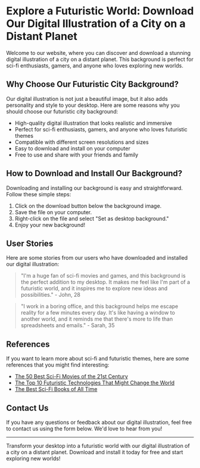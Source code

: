 <!--font:Poppins-->

# Explore a Futuristic World: Download Our Digital Illustration of a City on a Distant Planet

Welcome to our website, where you can discover and download a stunning digital illustration of a city on a distant planet. This background is perfect for sci-fi enthusiasts, gamers, and anyone who loves exploring new worlds.

## Why Choose Our Futuristic City Background?

Our digital illustration is not just a beautiful image, but it also adds personality and style to your desktop. Here are some reasons why you should choose our futuristic city background:

- High-quality digital illustration that looks realistic and immersive
- Perfect for sci-fi enthusiasts, gamers, and anyone who loves futuristic themes
- Compatible with different screen resolutions and sizes
- Easy to download and install on your computer
- Free to use and share with your friends and family

## How to Download and Install Our Background?

Downloading and installing our background is easy and straightforward. Follow these simple steps:

1. Click on the download button below the background image.
2. Save the file on your computer.
3. Right-click on the file and select "Set as desktop background."
4. Enjoy your new background!

## User Stories

Here are some stories from our users who have downloaded and installed our digital illustration:

> "I'm a huge fan of sci-fi movies and games, and this background is the perfect addition to my desktop. It makes me feel like I'm part of a futuristic world, and it inspires me to explore new ideas and possibilities." - John, 28

> "I work in a boring office, and this background helps me escape reality for a few minutes every day. It's like having a window to another world, and it reminds me that there's more to life than spreadsheets and emails." - Sarah, 35

## References

If you want to learn more about sci-fi and futuristic themes, here are some references that you might find interesting:

- [The 50 Best Sci-Fi Movies of the 21st Century](#)
- [The Top 10 Futuristic Technologies That Might Change the World](#)
- [The Best Sci-Fi Books of All Time](#)

## Contact Us

If you have any questions or feedback about our digital illustration, feel free to contact us using the form below. We'd love to hear from you!

---

Transform your desktop into a futuristic world with our digital illustration of a city on a distant planet. Download and install it today for free and start exploring new worlds!

<!--

Write me content for website with wallpaper which alt text is:

"A digital illustration of a city on a distant planet, with towering buildings and advanced technology."

The name/title of the page should not be 1:1 copy of the alt text but rather a real content of the website which is using this wallpaper.

- Use markdown format 
- Start with heading
- Heading should be short and concise
- The content should look like a real website 
- The website should not be about the wallpaper, wallpaper is just a related background
- Heading should be contain work "wallpaper" or "background"
- Include real sections like references, contact, user stories, etc. use things relevant to the page purpose.
- Feel free to use structure like headings, bullets, numbering, blockquotes, paragraphs, horizontal lines, etc.
- You can use formatting like bold or _italic_
- You can include UTF-8 emojis
- Links should be only #hash anchors (and you can refer to the document itself)
- Do not include images


---


# Futuristic City Wallpaper: Transform Your Desktop into a Sci-Fi Metropolis

Welcome to our website, where you can find the perfect wallpaper for your desktop that will transport you to a distant planet with towering buildings and advanced technology. Our digital illustration of a futuristic city is the ideal background for sci-fi enthusiasts and anyone who loves the idea of exploring new worlds.

## Why Choose Our Futuristic City Wallpaper?

Our wallpaper is not just a beautiful image, but it also adds personality and style to your desktop. Here are some reasons why you should choose our futuristic city wallpaper:

- High-quality digital illustration that looks realistic and immersive
- Perfect for sci-fi enthusiasts, gamers, and anyone who loves futuristic themes
- Compatible with different screen resolutions and sizes
- Easy to download and install on your computer
- Free to use and share with your friends and family

## How to Download and Install Our Wallpaper?

Downloading and installing our wallpaper is easy and straightforward. Follow these simple steps:

1. Click on the download button below the wallpaper image.
2. Save the file on your computer.
3. Right-click on the file and select "Set as desktop background."
4. Enjoy your new wallpaper!

## User Stories

Here are some stories from our users who have downloaded and installed our futuristic city wallpaper:

> "I love sci-fi movies and games, and this wallpaper is the perfect addition to my desktop. It makes me feel like I'm part of a futuristic world, and it inspires me to explore new ideas and possibilities." - John, 28

> "I work in a boring office, and this wallpaper helps me escape reality for a few minutes every day. It's like having a window to another world, and it reminds me that there's more to life than spreadsheets and emails." - Sarah, 35

## References

If you want to learn more about sci-fi and futuristic themes, here are some references that you might find interesting:

- [The 50 Best Sci-Fi Movies of the 21st Century](#)
- [The Top 10 Futuristic Technologies That Might Change the World](#)
- [The Best Sci-Fi Books of All Time](#)

## Contact Us

If you have any questions or feedback about our wallpaper, feel free to contact us using the form below. We'd love to hear from you!

---

Transform your desktop into a sci-fi metropolis with our futuristic city wallpaper. Download and install it today for free and start exploring new worlds!


---


Heading should not include word "wallpaper". The website should not be about the wallpaper itself, wallpaper is just a related background, rewrite whole content.


---


# Explore a Futuristic World: Download Our Digital Illustration of a City on a Distant Planet

Welcome to our website, where you can discover and download a stunning digital illustration of a city on a distant planet. This background is perfect for sci-fi enthusiasts, gamers, and anyone who loves exploring new worlds.

## Why Choose Our Futuristic City Background?

Our digital illustration is not just a beautiful image, but it also adds personality and style to your desktop. Here are some reasons why you should choose our futuristic city background:

- High-quality digital illustration that looks realistic and immersive
- Perfect for sci-fi enthusiasts, gamers, and anyone who loves futuristic themes
- Compatible with different screen resolutions and sizes
- Easy to download and install on your computer
- Free to use and share with your friends and family

## How to Download and Install Our Background?

Downloading and installing our background is easy and straightforward. Follow these simple steps:

1. Click on the download button below the background image.
2. Save the file on your computer.
3. Right-click on the file and select "Set as desktop background."
4. Enjoy your new background!

## User Stories

Here are some stories from our users who have downloaded and installed our digital illustration:

> "I'm a huge fan of sci-fi movies and games, and this background is the perfect addition to my desktop. It makes me feel like I'm part of a futuristic world, and it inspires me to explore new ideas and possibilities." - John, 28

> "I work in a boring office, and this background helps me escape reality for a few minutes every day. It's like having a window to another world, and it reminds me that there's more to life than spreadsheets and emails." - Sarah, 35

## References

If you want to learn more about sci-fi and futuristic themes, here are some references that you might find interesting:

- [The 50 Best Sci-Fi Movies of the 21st Century](#)
- [The Top 10 Futuristic Technologies That Might Change the World](#)
- [The Best Sci-Fi Books of All Time](#)

## Contact Us

If you have any questions or feedback about our digital illustration, feel free to contact us using the form below. We'd love to hear from you!

---

Transform your desktop into a futuristic world with our digital illustration of a city on a distant planet. Download and install it today for free and start exploring new worlds!


---


Write me a Google font which is best fitting for the website.

Pick from the list:
- Barlow Condensed
- Cinzel Decorative
- Lato
- Dancing Script
- Lobster
- Alegreya
- Poppins
- IBM Plex Sans
- Great Vibes
- Cabin
- Inter
- Raleway
- Cormorant Garamond
- Futura
- Playfair Display
- Creepster
- Exo 2
- Orbitron
- Roboto
- Cinzel
- Montserrat
- Open Sans


Write just the font name nothing else.


---


Poppins

-->
